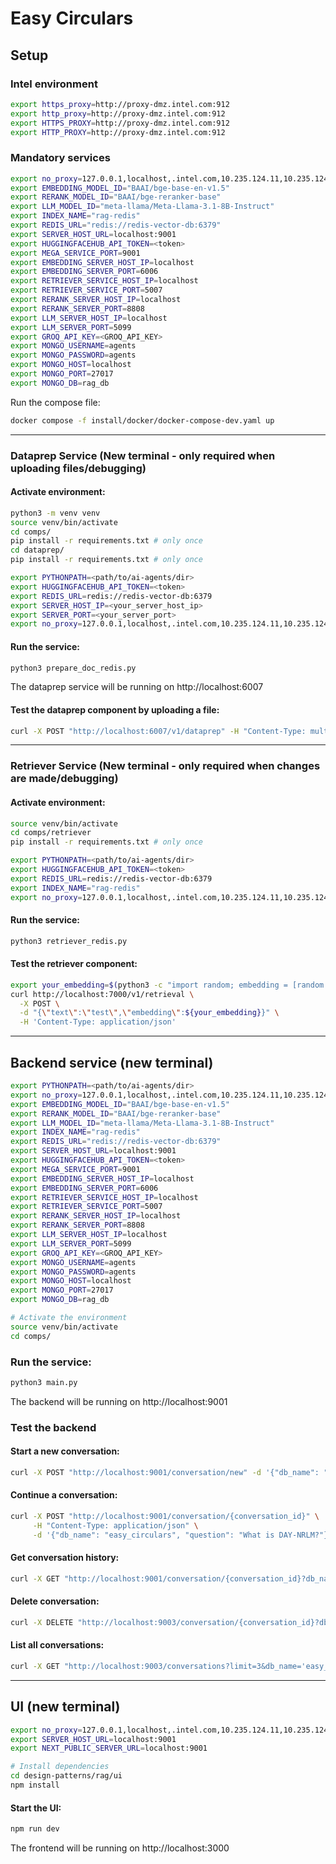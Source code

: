 # Easy Circulars

## Setup

### Intel environment
```bash
export https_proxy=http://proxy-dmz.intel.com:912
export http_proxy=http://proxy-dmz.intel.com:912
export HTTPS_PROXY=http://proxy-dmz.intel.com:912
export HTTP_PROXY=http://proxy-dmz.intel.com:912
```


### Mandatory services
```bash
export no_proxy=127.0.0.1,localhost,.intel.com,10.235.124.11,10.235.124.12,10.235.124.13,10.96.0.0/12,10.235.64.0/18,chatqna-xeon-ui-server,chatqna-xeon-backend-server,dataprep-redis-service,tei-embedding-service,retriever,tei-reranking-service,tgi-service,vllm_service,backend,mongodb,tei-reranking-server,tei-embedding-server,groq-service
export EMBEDDING_MODEL_ID="BAAI/bge-base-en-v1.5"
export RERANK_MODEL_ID="BAAI/bge-reranker-base"
export LLM_MODEL_ID="meta-llama/Meta-Llama-3.1-8B-Instruct"
export INDEX_NAME="rag-redis"
export REDIS_URL="redis://redis-vector-db:6379"
export SERVER_HOST_URL=localhost:9001
export HUGGINGFACEHUB_API_TOKEN=<token>
export MEGA_SERVICE_PORT=9001
export EMBEDDING_SERVER_HOST_IP=localhost
export EMBEDDING_SERVER_PORT=6006
export RETRIEVER_SERVICE_HOST_IP=localhost
export RETRIEVER_SERVICE_PORT=5007
export RERANK_SERVER_HOST_IP=localhost
export RERANK_SERVER_PORT=8808
export LLM_SERVER_HOST_IP=localhost
export LLM_SERVER_PORT=5099
export GROQ_API_KEY=<GROQ_API_KEY>
export MONGO_USERNAME=agents
export MONGO_PASSWORD=agents
export MONGO_HOST=localhost
export MONGO_PORT=27017
export MONGO_DB=rag_db
```
Run the compose file:
```bash
docker compose -f install/docker/docker-compose-dev.yaml up
```

---

### Dataprep Service (New terminal - only required when uploading files/debugging)
#### Activate environment:
```bash
python3 -m venv venv
source venv/bin/activate
cd comps/
pip install -r requirements.txt # only once
cd dataprep/
pip install -r requirements.txt # only once

export PYTHONPATH=<path/to/ai-agents/dir>
export HUGGINGFACEHUB_API_TOKEN=<token>
export REDIS_URL=redis://redis-vector-db:6379
export SERVER_HOST_IP=<your_server_host_ip>
export SERVER_PORT=<your_server_port>
export no_proxy=127.0.0.1,localhost,.intel.com,10.235.124.11,10.235.124.12,10.235.124.13,10.96.0.0/12,10.235.64.0/18,chatqna-xeon-ui-server,chatqna-xeon-backend-server,dataprep-redis-service,tei-embedding-service,retriever,tei-reranking-service,tgi-service,vllm_service,backend,mongodb,tei-reranking-server,tei-embedding-server,groq-service
```

#### Run the service:
```bash
python3 prepare_doc_redis.py
```
The dataprep service will be running on http://localhost:6007

#### Test the dataprep component by uploading a file:
```bash
curl -X POST "http://localhost:6007/v1/dataprep" -H "Content-Type: multipart/form-data" -F "files=@<path/to/pdf>"
```

---

### Retriever Service (New terminal - only required when changes are made/debugging)
#### Activate environment:
```bash
source venv/bin/activate
cd comps/retriever
pip install -r requirements.txt # only once

export PYTHONPATH=<path/to/ai-agents/dir>
export HUGGINGFACEHUB_API_TOKEN=<token>
export REDIS_URL=redis://redis-vector-db:6379
export INDEX_NAME="rag-redis"
export no_proxy=127.0.0.1,localhost,.intel.com,10.235.124.11,10.235.124.12,10.235.124.13,10.96.0.0/12,10.235.64.0/18,chatqna-xeon-ui-server,chatqna-xeon-backend-server,dataprep-redis-service,tei-embedding-service,retriever,tei-reranking-service,tgi-service,vllm_service,backend,mongodb,tei-reranking-server,tei-embedding-server,groq-service
```

#### Run the service:
```bash
python3 retriever_redis.py
```

#### Test the retriever component:
```bash
export your_embedding=$(python3 -c "import random; embedding = [random.uniform(-1, 1) for _ in range(768)]; print(embedding)")
curl http://localhost:7000/v1/retrieval \
  -X POST \
  -d "{\"text\":\"test\",\"embedding\":${your_embedding}}" \
  -H 'Content-Type: application/json'
```

---

## Backend service (new terminal)
```bash
export PYTHONPATH=<path/to/ai-agents/dir>
export no_proxy=127.0.0.1,localhost,.intel.com,10.235.124.11,10.235.124.12,10.235.124.13,10.96.0.0/12,10.235.64.0/18,chatqna-xeon-ui-server,chatqna-xeon-backend-server,dataprep-redis-service,tei-embedding-service,retriever,tei-reranking-service,tgi-service,vllm_service,backend,mongodb,tei-reranking-server,tei-embedding-server,groq-service
export EMBEDDING_MODEL_ID="BAAI/bge-base-en-v1.5"
export RERANK_MODEL_ID="BAAI/bge-reranker-base"
export LLM_MODEL_ID="meta-llama/Meta-Llama-3.1-8B-Instruct"
export INDEX_NAME="rag-redis"
export REDIS_URL="redis://redis-vector-db:6379"
export SERVER_HOST_URL=localhost:9001
export HUGGINGFACEHUB_API_TOKEN=<token>
export MEGA_SERVICE_PORT=9001
export EMBEDDING_SERVER_HOST_IP=localhost
export EMBEDDING_SERVER_PORT=6006
export RETRIEVER_SERVICE_HOST_IP=localhost
export RETRIEVER_SERVICE_PORT=5007
export RERANK_SERVER_HOST_IP=localhost
export RERANK_SERVER_PORT=8808
export LLM_SERVER_HOST_IP=localhost
export LLM_SERVER_PORT=5099
export GROQ_API_KEY=<GROQ_API_KEY>
export MONGO_USERNAME=agents
export MONGO_PASSWORD=agents
export MONGO_HOST=localhost
export MONGO_PORT=27017
export MONGO_DB=rag_db

# Activate the environment
source venv/bin/activate
cd comps/
```

### Run the service:
```bash
python3 main.py
```
The backend will be running on http://localhost:9001

### Test the backend
#### Start a new conversation:
```bash
curl -X POST "http://localhost:9001/conversation/new" -d '{"db_name": "easy_circulars"}'  | jq  
```

#### Continue a conversation:
```bash
curl -X POST "http://localhost:9001/conversation/{conversation_id}" \
     -H "Content-Type: application/json" \
     -d '{"db_name": "easy_circulars", "question": "What is DAY-NRLM?"}' | jq
```

#### Get conversation history:
```bash
curl -X GET "http://localhost:9001/conversation/{conversation_id}?db_name='easy_circulars'" | jq
```

#### Delete conversation:
```bash
curl -X DELETE "http://localhost:9003/conversation/{conversation_id}?db_name='easy_circulars'" | jq
```

#### List all conversations:
```bash
curl -X GET "http://localhost:9003/conversations?limit=3&db_name='easy_circulars'" | jq     
```

---

## UI (new terminal)
```bash
export no_proxy=127.0.0.1,localhost,.intel.com,10.235.124.11,10.235.124.12,10.235.124.13,10.96.0.0/12,10.235.64.0/18,chatqna-xeon-ui-server,chatqna-xeon-backend-server,dataprep-redis-service,tei-embedding-service,retriever,tei-reranking-service,tgi-service,vllm_service,backend,mongodb,tei-reranking-server,tei-embedding-server,groq-service
export SERVER_HOST_URL=localhost:9001
export NEXT_PUBLIC_SERVER_URL=localhost:9001

# Install dependencies
cd design-patterns/rag/ui
npm install
```

#### Start the UI:
```bash
npm run dev
```

The frontend will be running on http://localhost:3000